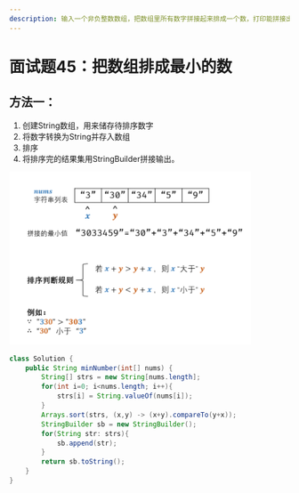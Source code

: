 ```yaml
---
description: 输入一个非负整数数组，把数组里所有数字拼接起来排成一个数，打印能拼接出的所有数字中最小的一个。
---
```


# 面试题45：把数组排成最小的数

## 方法一：

1. 创建String数组，用来储存待排序数字
2. 将数字转换为String并存入数组
3. 排序
4. 将排序完的结果集用StringBuilder拼接输出。

![](../.gitbook/assets/image%20%2825%29.png)

```java
class Solution {
    public String minNumber(int[] nums) {
        String[] strs = new String[nums.length];
        for(int i=0; i<nums.length; i++){
            strs[i] = String.valueOf(nums[i]);
        }
        Arrays.sort(strs, (x,y) -> (x+y).compareTo(y+x));
        StringBuilder sb = new StringBuilder();
        for(String str: strs){
            sb.append(str);
        }
        return sb.toString();
    }
}
```

